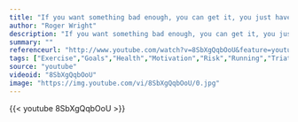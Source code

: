 ```yaml
---
title: "If you want something bad enough, you can get it, you just have to want it."
author: "Roger Wright"
description: "If you want something bad enough, you can get it, you just have to want it. - Roger Wright quotes from GetInspired365.com"
summary: ""
referenceurl: "http://www.youtube.com/watch?v=8SbXgQqbOoU&feature=youtu.be"
tags: ["Exercise","Goals","Health","Motivation","Risk","Running","Triathlon","Weight",]
source: "youtube"
videoid: "8SbXgQqbOoU"
image: "https://img.youtube.com/vi/8SbXgQqbOoU/0.jpg"
---
```


{{< youtube 8SbXgQqbOoU >}}
